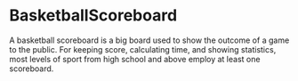 # BasketballScoreboard
A basketball scoreboard is a big board used to show the outcome of a game to the public. For keeping score, calculating time, and showing statistics, most levels of sport from high school and above employ at least one scoreboard.
